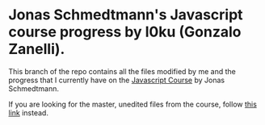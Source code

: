 # Jonas Schmedtmann's Javascript course progress by l0ku (Gonzalo Zanelli).

This branch of the repo contains all the files modified by me and the progress that I currently have on the [Javascript Course](https://www.udemy.com/course/the-complete-javascript-course/) by Jonas Schmedtmann.

If you are looking for the master, unedited files from the course, follow [this link](https://github.com/jonasschmedtmann/complete-javascript-course/) instead.
